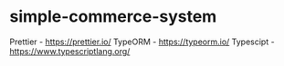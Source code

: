 # simple-commerce-system

Prettier - https://prettier.io/
TypeORM - https://typeorm.io/
Typescipt - https://www.typescriptlang.org/
